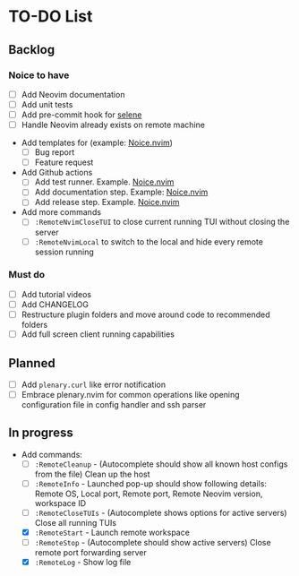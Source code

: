 # TO-DO List

## Backlog

### Noice to have

- [ ] Add Neovim documentation
- [ ] Add unit tests
- [ ] Add pre-commit hook for [selene](https://github.com/Kampfkarren/selene/pull/541)
- [ ] Handle Neovim already exists on remote machine
- Add templates for (example: [Noice.nvim](https://github.com/folke/noice.nvim/tree/main/.github/ISSUE_TEMPLATE))
  - [ ] Bug report
  - [ ] Feature request
- Add Github actions
  - [ ] Add test runner. Example. [Noice.nvim](https://github.com/folke/noice.nvim/blob/main/.github/workflows/ci.yml)
  - [ ] Add documentation step. Example: [Noice.nvim](https://github.com/folke/noice.nvim/blob/main/.github/workflows/ci.yml#L29-L48)
  - [ ] Add release step. Example. [Noice.nvim](https://github.com/folke/noice.nvim/blob/main/.github/workflows/ci.yml)
- Add more commands
  - [ ] `:RemoteNvimCloseTUI` to close current running TUI without closing the server
  - [ ] `:RemoteNvimLocal` to switch to the local and hide every remote session running

### Must do

- [ ] Add tutorial videos
- [ ] Add CHANGELOG
- [ ] Restructure plugin folders and move around code to recommended folders
- [ ] Add full screen client running capabilities

## Planned

- [ ] Add `plenary.curl` like error notification
- [ ] Embrace plenary.nvim for common operations like opening configuration file
in config handler and ssh parser

## In progress

- Add commands:
  - [ ] `:RemoteCleanup` - (Autocomplete should show all known host configs from
  the file) Clean up the host
  - [ ] `:RemoteInfo` - Launched pop-up should show following details: Remote OS,
  Local port, Remote port, Remote Neovim version, workspace ID
  - [ ] `:RemoteCloseTUIs` - (Autocomplete shows options for active servers) Close
  all running TUIs
  - [x] `:RemoteStart` - Launch remote workspace
  - [ ] `:RemoteStop` - (Autocomplete should show active servers) Close remote port
  forwarding server
  - [x] `:RemoteLog` - Show log file
